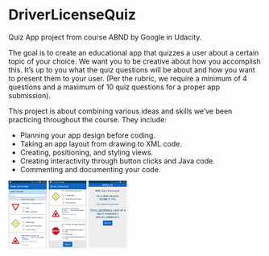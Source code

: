 # DriverLicenseQuiz
Quiz App project from course ABND by Google in Udacity.

The goal is to create an educational app that quizzes a user about a certain topic of your choice. We want you to be creative about how you accomplish this. It’s up to you what the quiz questions will be about and how you want to present them to your user. (Per the rubric, we require a minimum of 4 questions and a maximum of 10 quiz questions for a proper app submission).

This project is about combining various ideas and skills we’ve been practicing throughout the course. They include:

- Planning your app design before coding.
- Taking an app layout from drawing to XML code.
- Creating, positioning, and styling views.
- Creating interactivity through button clicks and Java code.
- Commenting and documenting your code.

<img src="https://github.com/innoxe/DriverLicenseQuiz/blob/master/Screenshot_1.png" width="15%"></img>
<img src="https://github.com/innoxe/DriverLicenseQuiz/blob/master/Screenshot_2.png" width="15%"></img>
<img src="https://github.com/innoxe/DriverLicenseQuiz/blob/master/Screenshot_3.png" width="15%"></img>
